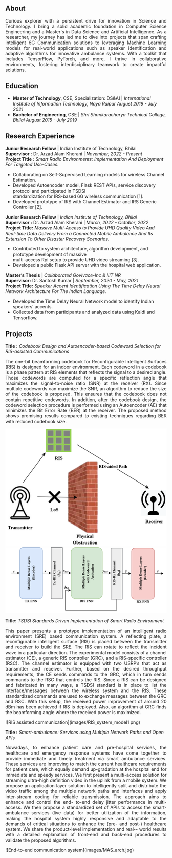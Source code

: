 
## About
<p align="justify"> 
Curious explorer with a persistent drive for innovation in Science and Technology. I bring a solid academic foundation in Computer Science Engineering and a Master's in Data Science and Artificial Intelligence. As a researcher, my journey has led me to dive into projects that span crafting intelligent 6G Communication solutions to leveraging Machine Learning models for real-world applications such as speaker identification and adaptive algorithms for innovative ambulance systems. With a toolkit that includes TensorFlow, PyTorch, and more, I thrive in collaborative environments, fostering interdisciplinary teamwork to create impactful solutions. 
</p>


## Education 
  - **Master of Technology**, CSE, Specialization: DS&AI | *International Institute of Information Technology, Naya Raipur* _August 2019 - July 2021_
  - **Bachelor of Engineering**, CSE | *Shri Shankaracharya Technical College, Bhilai* _August 2015 - July 2019_

## Research Experience
 **Junior Research Fellow** | Indian Institute of Technology, Bhilai \
   **Supervisor** : Dr. Arzad Alam Kherani | _November, 2022 - Present_ \
   **Project Title** : *Smart Radio Environments: Implementation And Deployment For Targeted Use-Cases.*
   - Collaborating on Self-Supervised Learning models for wireless Channel Estimation.
   - Developed Autoencoder model, Flask REST APIs, service discovery protocol and participated in TSDSI \
     standardization for IRS-based 6G wireless communication [1].
   - Developed prototype of IRS with Channel Estimator and IRS Generic Controller [2].
   
  **Junior Research Fellow** | *Indian Institute of Technology, Bhilai*\
   **Supervisor :** Dr. Arzad Alam Kherani   |     _March, 2022 - October, 2022_\
   **Project Title:** *Massive Multi-Access to Provide UHD Quality Video And Real-time Data Delivery From 
     a Connected Mobile Ambulance And Its Extension To Other Disaster Recovery Scenarios.*
   - Contributed to system architecture, algorithm development, and prototype development of massive\
     multi-access Rpi setup to provide UHD video streaming [3].
   - Developed a public Flask API server with the hospital web application.

 **Master’s Thesis** | *Collaborated Govivace-Inc & IIIT NR*\
   **Supervisor:** Dr. Santosh Kumar       |  _September, 2020 - May, 2021_\
   **Project Title:** *Speaker Accent Identification Using The Time Delay Neural Network Architecture For The
   Indian Language.*
   - Developed the Time Delay Neural Network model to identify Indian speakers’ accents.
   - Collected data from participants and analyzed data using Kaldi and Tensorflow.

## Projects
**Title :** *Codebook Design and Autoencoder-based Codeword Selection for RIS-assisted Communications*
<p align="justify"> 
The one-bit beamforming codebook for Reconfigurable Intelligent Surfaces (RIS) is designed for an indoor environment. Each codeword in a codebook is a phase pattern at RIS elements that reflects the signal to a desired angle. Those codewords are computed for a specific reflection angle that maximizes the signal-to-noise ratio (SNR) at the receiver (RX). Since multiple codewords can maximize the SNR, an algorithm to reduce the size of the codebook is proposed. This ensures that the codebook does not contain repetitive codewords. In addition, after the codebook design, the codeword selection procedure is performed using an Autoencoder (AE) that minimizes the Bit Error Rate (BER) at the receiver. The proposed method shows promising results compared to existing techniques regarding BER with reduced codebook size.
</p>
<!-- <center> <img src="images/RIS_intro.png", alt="centered image", width="100%" /> </center> -->
<!-- <img src="images/AEpaperDiagram.png", width="100%"/> -->


![RIS assisted communication without Line of Sight](images/RIS_intro.png)
![Autoencoder for RIS assisted communication](images/AEpaperDiagram.png)



**Title:** *TSDSI Standards Driven Implementation of Smart Radio Environment*
<p align="justify"> 
This paper presents a prototype implementation of an intelligent radio environment (SRE) based communication system. A
reflecting plate, a reconfigurable intelligent surface (RIS) is placed between the transmitter and receiver to build the SRE. The RIS
can rotate to reflect the incident wave in a particular direction. The experimental model consists of a channel estimator (CE),
a generic RIS controller (GRC), and a RIS-specific controller (RSC). The channel estimator is equipped with two USRP’s that
act as transmitter and receiver. Further, based on the desired throughput requirements, the CE sends commands to the GRC,
which in turn sends commands to the RSC that controls the RIS. Since a RIS can be designed and fabricated in many ways, a
TSDSI standard is in place to list the interface/messages between the wireless system and the RIS. These standardized commands
are used to exchange messages between the GRC and RSC. With this setup, the received power improvement of around 20 dBm has
been achieved if RIS is deployed. Also, an algorithm at GRC finds the beamforming angle where the received power is maximized.
<!-- <img src="images/RIS_system_model1.png", width="100%"/> -->
</p>
![RIS assisted communication](images/RIS_system_model1.png)

**Title :**  *Smart-ambulance: Services using Multiple Network Paths and Open APIs*

<p align="justify"> 
Nowadays, to enhance patient care and pre-hospital services, the healthcare and emergency response systems have
come together to provide immediate and timely treatment via smart ambulance services. These services are improving to match
the current healthcare requirements for patient care, which equally demand up-gradation at the hospital end for immediate
and speedy services. We first present a multi-access solution for streaming ultra-high definition video in the uplink from a mobile
system. We propose an application layer solution to intelligently split and distribute the video traffic among the multiple network
paths and interfaces and apply inter-stream coding for reliable transmission. The approach aims to enhance and control the end-
to-end delay jitter performance in multi-access. We then propose a standardized set of APIs to access the smart-ambulance services
(live data) for better utilization of the information, making the hospital system highly responsive and adaptable to the demands
of critical situations to enhance the (pre- and post-) healthcare system. We share the product-level implementation and real--
world results with a detailed explanation of front-end and back-end procedures to validate the proposed algorithms.
<!-- <img src="images/MAS_arch.jpg", width="100%"/> -->
</p>
![End-to-end communication system](images/MAS_arch.jpg)



